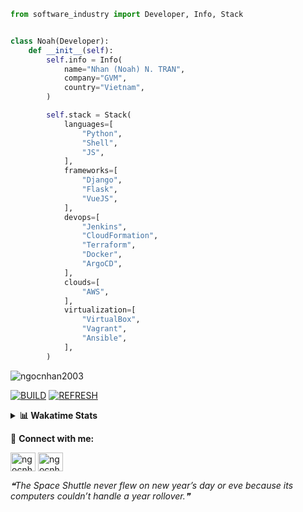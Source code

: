 ```python
from software_industry import Developer, Info, Stack


class Noah(Developer):
    def __init__(self):
        self.info = Info(
            name="Nhan (Noah) N. TRAN",
            company="GVM",
            country="Vietnam",
        )

        self.stack = Stack(
            languages=[
                "Python",
                "Shell",
                "JS",
            ],
            frameworks=[
                "Django",
                "Flask",
                "VueJS",
            ],
            devops=[
                "Jenkins",
                "CloudFormation",
                "Terraform",
                "Docker",
                "ArgoCD",
            ],
            clouds=[
                "AWS",
            ],
            virtualization=[
                "VirtualBox",
                "Vagrant",
                "Ansible",
            ],
        )
```
<img src="https://komarev.com/ghpvc/?username=ngocnhan2003&label=Profile%20views&color=0e75b6&style=flat" alt="ngocnhan2003" /> 

[![BUILD](https://github.com/ngocnhan2003/ngocnhan2003/actions/workflows/001_build.yml/badge.svg)](https://github.com/ngocnhan2003/ngocnhan2003/actions/workflows/001_build.yml)
[![REFRESH](https://github.com/ngocnhan2003/ngocnhan2003/actions/workflows/002_refresh.yml/badge.svg)](https://github.com/ngocnhan2003/ngocnhan2003/actions/workflows/002_refresh.yml)

<details> 
  <summary><b>📊 Wakatime Stats</b></summary>
  <br>
  
<!--START_SECTION:waka-->
![Code Time](http://img.shields.io/badge/Code%20Time-648%20hrs%209%20mins-blue)

**I'm a Night 🦉** 

```text
🌞 Morning    58 commits     ██████░░░░░░░░░░░░░░░░░░░   25.78% 
🌆 Daytime    46 commits     █████░░░░░░░░░░░░░░░░░░░░   20.44% 
🌃 Evening    47 commits     █████░░░░░░░░░░░░░░░░░░░░   20.89% 
🌙 Night      74 commits     ████████░░░░░░░░░░░░░░░░░   32.89%

```
📅 **I'm Most Productive on Thursday** 

```text
Monday       40 commits     ████░░░░░░░░░░░░░░░░░░░░░   17.78% 
Tuesday      28 commits     ███░░░░░░░░░░░░░░░░░░░░░░   12.44% 
Wednesday    53 commits     ██████░░░░░░░░░░░░░░░░░░░   23.56% 
Thursday     76 commits     ████████░░░░░░░░░░░░░░░░░   33.78% 
Friday       4 commits      ░░░░░░░░░░░░░░░░░░░░░░░░░   1.78% 
Saturday     9 commits      █░░░░░░░░░░░░░░░░░░░░░░░░   4.0% 
Sunday       15 commits     █░░░░░░░░░░░░░░░░░░░░░░░░   6.67%

```


📊 **This Week I Spent My Time On** 

```text
⌚︎ Time Zone: Asia/Ho_Chi_Minh

💬 Programming Languages: 
Go                       4 hrs 54 mins       █████████████████░░░░░░░░   70.39% 
JavaScript               39 mins             ██░░░░░░░░░░░░░░░░░░░░░░░   9.53% 
Other                    20 mins             █░░░░░░░░░░░░░░░░░░░░░░░░   4.92% 
JSON                     18 mins             █░░░░░░░░░░░░░░░░░░░░░░░░   4.41% 
PHP                      16 mins             █░░░░░░░░░░░░░░░░░░░░░░░░   3.86%

🔥 Editors: 
GoLand                   5 hrs 13 mins       ██████████████████░░░░░░░   74.9% 
VS Code                  1 hr 45 mins        ██████░░░░░░░░░░░░░░░░░░░   25.1%

💻 Operating System: 
Linux                    6 hrs 58 mins       █████████████████████████   100.0%

```

**I Mostly Code in Python** 

```text
Python                   14 repos            ███████████░░░░░░░░░░░░░░   43.75% 
JavaScript               6 repos             ████░░░░░░░░░░░░░░░░░░░░░   18.75% 
TypeScript               2 repos             █░░░░░░░░░░░░░░░░░░░░░░░░   6.25% 
Kotlin                   2 repos             █░░░░░░░░░░░░░░░░░░░░░░░░   6.25% 
Vue                      2 repos             █░░░░░░░░░░░░░░░░░░░░░░░░   6.25%

```



 Last Updated on 24/11/2022 10:36:26 UTC+7
<!--END_SECTION:waka-->
</details>

🔗 **Connect with me:**

<a href="https://linkedin.com/in/ngocnhan2003" target="blank"><img align="center" src="https://raw.githubusercontent.com/rahuldkjain/github-profile-readme-generator/master/src/images/icons/Social/linked-in-alt.svg" alt="ngocnhan2003" height="30" width="40" /></a>
<a href="https://instagram.com/ngocnhan2003" target="blank"><img align="center" src="https://raw.githubusercontent.com/rahuldkjain/github-profile-readme-generator/master/src/images/icons/Social/instagram.svg" alt="ngocnhan2003" height="30" width="40" /></a>


<!--STARTS_HERE_QUOTE_README-->
<i>❝The Space Shuttle never flew on new year’s day or eve because its computers couldn’t handle a year rollover.❞</i>
<!--ENDS_HERE_QUOTE_README-->
